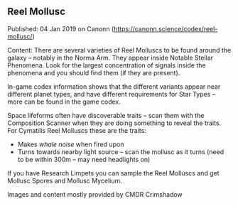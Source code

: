 ## Reel Mollusc

Published: 04 Jan 2019 on Canonn (https://canonn.science/codex/reel-mollusc/)

Content: There are several varieties of Reel Molluscs to be found around the galaxy – notably in the Norma Arm. They appear inside Notable Stellar Phenomena. Look for the largest concentration of signals inside the phenomena and you should find them (if they are present). 

In-game codex information shows that the different variants appear near different planet types, and have different requirements for Star Types – more can be found in the game codex.

Space lifeforms often have discoverable traits – scan them with the Composition Scanner when they are doing something to reveal the traits. For Cymatilis Reel Molluscs these are the traits:

- Makes *whale noise* when fired upon
- Turns towards nearby light source – scan the mollusc as it turns (need to be within 300m – may need headlights on)

If you have Research Limpets you can sample the Reel Molluscs and get Mollusc Spores and Mollusc Mycelium.

Images and content mostly provided by CMDR Crimshadow